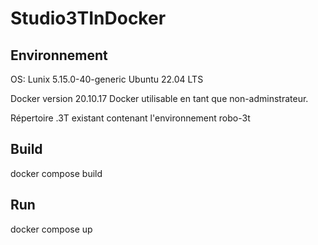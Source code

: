 # Studio3TInDocker

## Environnement

OS: Lunix 5.15.0-40-generic Ubuntu 22.04 LTS

Docker version 20.10.17
Docker utilisable en tant que non-adminstrateur.

Répertoire .3T existant contenant l'environnement robo-3t

## Build

docker compose build

## Run
docker compose up
